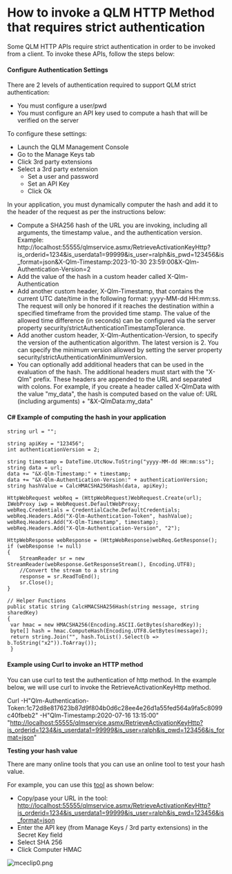 # How to invoke a QLM HTTP Method that requires strict authentication

Some QLM HTTP APIs require strict authentication in order to be invoked from a client. To invoke these APIs, follow the steps below:

#### Configure Authentication Settings <a href="#h_01he1frdn4av3gjgxjtrr3e8qk" id="h_01he1frdn4av3gjgxjtrr3e8qk"></a>

There are 2 levels of authentication required to support QLM strict authentication:

* You must configure a user/pwd
* You must configure an API key used to compute a hash that will be verified on the server

To configure these settings:

* Launch the QLM Management Console
* Go to the Manage Keys tab
* Click 3rd party extensions
* Select a 3rd party extension&#x20;
  * Set a user and password
  * Set an API Key
  * Click Ok

In your application, you must dynamically computer the hash and add it to the header of the request as per the instructions below:

* Compute a SHA256 hash of the URL you are invoking, including all arguments, the timestamp value., and the authentication version. Example: http://localhost:55555/qlmservice.asmx/RetrieveActivationKeyHttp?is\_orderid=1234\&is\_userdata1=99999\&is\_user=ralph\&is\_pwd=123456\&is\_format=json\&X-Qlm-Timestamp:2023-10-30 23:59:00\&X-Qlm-Authentication-Version=2
* Add the value of the hash in a custom header called X-Qlm-Authentication
* Add another custom header, X-Qlm-Timestamp, that contains the current UTC date/time in the following format: yyyy-MM-dd HH:mm:ss. The request will only be honored if it reaches the destination within a specified timeframe from the provided time stamp. The value of the allowed time difference (in seconds) can be configured via the server property security/strictAuthenticationTimestampTolerance.
* Add another custom header, X-Qlm-Authentication-Version, to specify the version of the authentication algorithm. The latest version is 2. You can specify the minimum version allowed by setting the server property security/strictAuthenticationMinimumVersion.
* You can optionally add additional headers that can be used in the evaluation of the hash. The additional headers must start with the "X-Qlm" prefix. These headers are appended to the URL and separated with colons. For example, if you create a header called X-QlmData with the value "my\_data", the hash is computed based on the value of: URL (including arguments) + "\&X-QlmData:my\_data"

#### C# Example of computing the hash in your application <a href="#h_01he1frdn5dms4bye3fqpv3c0v" id="h_01he1frdn5dms4bye3fqpv3c0v"></a>

```
string url = "";

string apiKey = "123456";
int authenticationVersion = 2;

string timestamp = DateTime.UtcNow.ToString("yyyy-MM-dd HH:mm:ss");
string data = url;
data += "&X-Qlm-Timestamp:" + timestamp;
data += "&X-Qlm-Authentication-Version:" + authenticationVersion;
string hashValue = CalcHMACSHA256Hash(data, apiKey);

HttpWebRequest webReq = (HttpWebRequest)WebRequest.Create(url);
IWebProxy iwp = WebRequest.DefaultWebProxy;
webReq.Credentials = CredentialCache.DefaultCredentials;
webReq.Headers.Add("X-Qlm-Authentication-Token", hashValue);
webReq.Headers.Add("X-Qlm-Timestamp", timestamp);
webReq.Headers.Add("X-Qlm-Authentication-Version", "2");

HttpWebResponse webResponse = (HttpWebResponse)webReq.GetResponse();
if (webResponse != null)
{
    StreamReader sr = new StreamReader(webResponse.GetResponseStream(), Encoding.UTF8);
    //Convert the stream to a string
    response = sr.ReadToEnd();
    sr.Close();
}

// Helper Functions
public static string CalcHMACSHA256Hash(string message, string sharedKey)
{
 var hmac = new HMACSHA256(Encoding.ASCII.GetBytes(sharedKey));
 byte[] hash = hmac.ComputeHash(Encoding.UTF8.GetBytes(message));
 return string.Join("", hash.ToList().Select(b => b.ToString("x2")).ToArray());
 }
```

#### Example using Curl to invoke an HTTP method <a href="#h_01he1frdn5xacmvj8m084xdmm3" id="h_01he1frdn5xacmvj8m084xdmm3"></a>

You can use curl to test the authentication of http method. In the example below, we will use curl to invoke the RetrieveActivationKeyHttp method.

Curl -H"Qlm-Authentication-Token:1c72d8e817623b87d9f804b0d6c28ee4e26d1a55fed564a9fa5c8099c40fbeb2" -H"Qlm-Timestamp:2020-07-16 13:15:00" "[http://localhost:55555/qlmservice.asmx/RetrieveActivationKeyHttp?is\_orderid=1234\&is\_userdata1=99999\&is\_user=ralph\&is\_pwd=123456\&is\_format=json](http://localhost:55555/qlmservice.asmx/RetrieveActivationKeyHttp?is\_orderid=1234\&is\_userdata1=99999\&is\_user=ralph\&is\_pwd=123456\&is\_format=json)"

&#x20;

**Testing your hash value**

There are many online tools that you can use an online tool to test your hash value.

For example, you can use this [tool](https://www.freeformatter.com/hmac-generator.html) as shown below:

* Copy/pase your URL in the tool: [http://localhost:55555/qlmservice.asmx/RetrieveActivationKeyHttp?is\_orderid=1234\&is\_userdata1=99999\&is\_user=ralph\&is\_pwd=123456\&is\_format=json](http://localhost:55555/qlmservice.asmx/RetrieveActivationKeyHttp?is\_orderid=1234\&is\_userdata1=99999\&is\_user=ralph\&is\_pwd=123456\&is\_format=json)
* Enter the API key (from Manage Keys / 3rd party extensions) in the Secret Key field
* Select SHA 256
* Click Computer HMAC

![mceclip0.png](https://support.soraco.co/hc/article\_attachments/360062256891)
